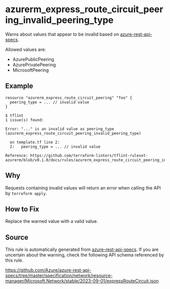 <!--- This file generated by `tools/apispec-rule-gen/main.go`. DO NOT EDIT --->

# azurerm_express_route_circuit_peering_invalid_peering_type

Warns about values that appear to be invalid based on [azure-rest-api-specs](https://github.com/Azure/azure-rest-api-specs).

Allowed values are:
- AzurePublicPeering
- AzurePrivatePeering
- MicrosoftPeering

## Example

```hcl
resource "azurerm_express_route_circuit_peering" "foo" {
  peering_type = ... // invalid value
}
```

```
$ tflint
1 issue(s) found:

Error: "..." is an invalid value as peering_type (azurerm_express_route_circuit_peering_invalid_peering_type)

  on template.tf line 2:
  2:   peering_type = ... // invalid value

Reference: https://github.com/terraform-linters/tflint-ruleset-azurerm/blob/v0.1.0/docs/rules/azurerm_express_route_circuit_peering_invalid_peering_type.md

```

## Why

Requests containing invalid values will return an error when calling the API by `terraform apply`.

## How to Fix

Replace the warned value with a valid value.

## Source

This rule is automatically generated from [azure-rest-api-specs](https://github.com/Azure/azure-rest-api-specs). If you are uncertain about the warning, check the following API schema referenced by this rule.

https://github.com/Azure/azure-rest-api-specs/tree/master/specification/network/resource-manager/Microsoft.Network/stable/2023-09-01/expressRouteCircuit.json
